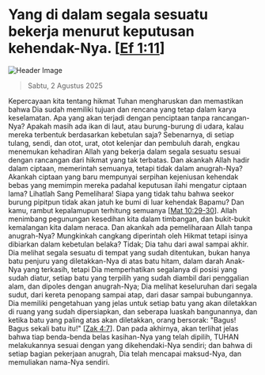 
# Yang di dalam segala sesuatu bekerja menurut keputusan kehendak-Nya. [[Ef 1:11](http://alkitab.sabda.org/?Ef%201:11)]

![Header Image](https://alkitab.app/slice/sunrise.jpg)

> Sabtu, 2 Agustus 2025

Kepercayaan kita tentang hikmat Tuhan mengharuskan dan memastikan bahwa Dia sudah memiliki tujuan dan rencana yang tetap dalam karya keselamatan. Apa yang akan terjadi dengan penciptaan tanpa rancangan-Nya? Apakah masih ada ikan di laut, atau burung-burung di udara, kalau mereka terbentuk berdasarkan kebetulan saja? Sebenarnya, di setiap tulang, sendi, dan otot, urat, otot kelenjar dan pembuluh darah, engkau menemukan kehadiran Allah yang bekerja dalam segala sesuatu sesuai dengan rancangan dari hikmat yang tak terbatas. Dan akankah Allah hadir dalam ciptaan, memerintah semuanya, tetapi tidak dalam anugrah-Nya? Akankah ciptaan yang baru mempunyai serpihan kejeniusan kehendak bebas yang memimpin mereka padahal keputusan ilahi mengatur ciptaan lama? Lihatlah Sang Pemelihara! Siapa yang tidak tahu bahwa seekor burung pipitpun tidak akan jatuh ke bumi di luar kehendak Bapamu? Dan kamu, rambut kepalamupun terhitung semuanya [[Mat 10:29-30](http://alkitab.sabda.org/?Mat%2010:29-30)]. Allah menimbang pegunungan kesedihan kita dalam timbangan, dan bukit-bukit kemalangan kita dalam neraca. Dan akankah ada pemeliharaan Allah tanpa anugrah-Nya? Mungkinkah cangkang diperintah oleh Hikmat tetapi isinya dibiarkan dalam kebetulan belaka? Tidak; Dia tahu dari awal sampai akhir. Dia melihat segala sesuatu di tempat yang sudah ditentukan, bukan hanya batu penjuru yang diletakkan-Nya di atas batu hitam, dalam darah Anak-Nya yang terkasih, tetapi Dia memperhatikan segalanya di posisi yang sudah diatur, setiap batu yang terpilih yang sudah diambil dari penggalian alam, dan dipoles dengan anugrah-Nya; Dia melihat keseluruhan dari segala sudut, dari kereta penopang sampai atap, dari dasar sampai bubungannya. Dia memiliki pengetahuan yang jelas untuk setiap batu yang akan diletakkan di ruang yang sudah dipersiapkan, dan seberapa luaskah bangunannya, dan ketika batu yang paling atas akan diletakkan, orang bersorak: "Bagus! Bagus sekali batu itu!" [[Zak 4:7](http://alkitab.sabda.org/?Zak%204:7)]. Dan pada akhirnya, akan terlihat jelas bahwa tiap benda-benda belas kasihan-Nya yang telah dipilih, TUHAN melakukannya sesuai dengan yang dikehendaki-Nya sendiri; dan bahwa di setiap bagian pekerjaan anugrah, Dia telah mencapai maksud-Nya, dan memuliakan nama-Nya sendiri.
    